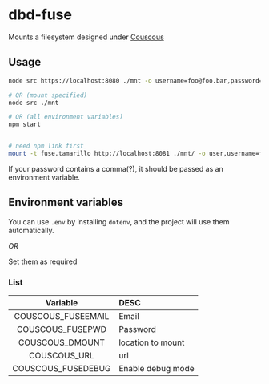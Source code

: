 # dbd-fuse

Mounts a filesystem designed under [Couscous](https://github.com/chrisvrose/couscous-next)

## Usage

```sh
node src https://localhost:8080 ./mnt -o username=foo@foo.bar,password=mypassword

# OR (mount specified)
node src ./mnt

# OR (all environment variables)
npm start


# need npm link first
mount -t fuse.tamarillo http://localhost:8081 ./mnt/ -o user,username=foo@bar.baz,password=password
```

If your password contains a comma(?), it should be passed as an environment variable.

## Environment variables

You can use `.env` by installing `dotenv`, and the project will use them automatically.

*OR*

Set them as required

### List 

|Variable          |DESC             |
|:----------------:|:----------------|
|COUSCOUS_FUSEEMAIL|Email            |
|COUSCOUS_FUSEPWD  |Password         |
|COUSCOUS_DMOUNT   |location to mount|
|COUSCOUS_URL      |url              |
|COUSCOUS_FUSEDEBUG|Enable debug mode|




